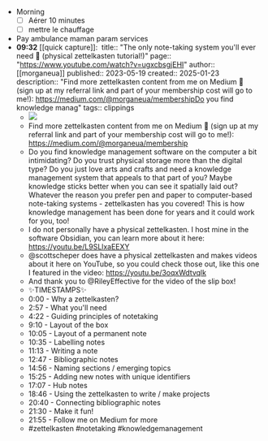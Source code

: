 - Morning
  * [ ] Aérer 10 minutes
  * [ ] mettre le chauffage
- Pay ambulance maman param services
- **09:32** [[quick capture]]: ​
  title:: "The only note-taking system you'll ever need 📝 (physical zettelkasten tutorial!)"
  page:: "https://www.youtube.com/watch?v=ugxcbsgjEHI"
  author:: [[morganeua]]
  published:: 2023-05-19
  created:: 2025-01-23
  description:: "Find more zettelkasten content from me on Medium 📝 (sign up at my referral link and part of your membership cost will go to me!): https://medium.com/@morganeua/membershipDo you find knowledge manag"
  tags:: clippings
  * ![](https://www.youtube.com/watch?v=ugxcbsgjEHI)
  * Find more zettelkasten content from me on Medium 📝 (sign up at my referral link and part of your membership cost will go to me!): https://medium.com/@morganeua/membership
  * Do you find knowledge management software on the computer a bit intimidating? Do you trust physical storage more than the digital type? Do you just love arts and crafts and need a knowledge management system that appeals to that part of you? Maybe knowledge sticks better when you can see it spatially laid out? Whatever the reason you prefer pen and paper to computer-based note-taking systems - zettelkasten has you covered! This is how knowledge management has been done for years and it could work for you, too!
  * I do not personally have a physical zettelkasten. I host mine in the software Obsidian, you can learn more about it here: https://youtu.be/L9SLlxaEEXY
  * @scottscheper does have a physical zettelkasten and makes videos about it here on YouTube, so you could check those out, like this one I featured in the video: https://youtu.be/3oqxWdtvqlk
  * And thank you to @RileyEffective for the video of the slip box!
  * ✨TIMESTAMPS✨
  * 0:00 - Why a zettelkasten?
  * 2:57 - What you'll need
  * 4:22 - Guiding principles of notetaking
  * 9:10 - Layout of the box
  * 10:05 - Layout of a permanent note
  * 10:35 - Labelling notes
  * 11:13 - Writing a note
  * 12:47 - Bibliographic notes
  * 14:56 - Naming sections / emerging topics
  * 15:25 - Adding new notes with unique identifiers
  * 17:07 - Hub notes
  * 18:46 - Using the zettelkasten to write / make projects
  * 20:40 - Connecting bibliographic notes
  * 21:30 - Make it fun!
  * 21:55 - Follow me on Medium for more
  * #zettelkasten #notetaking #knowledgemanagement